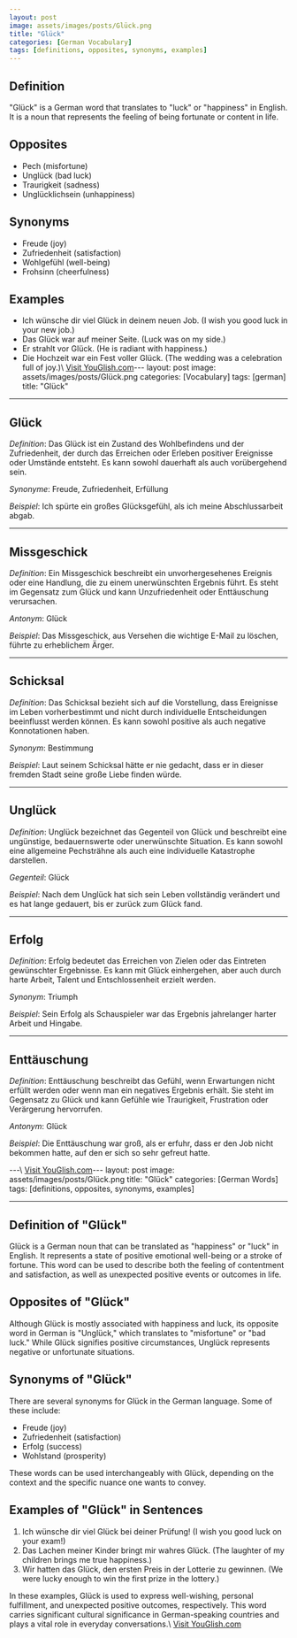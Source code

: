 ```yaml
---
layout: post
image: assets/images/posts/Glück.png
title: "Glück"
categories: [German Vocabulary]
tags: [definitions, opposites, synonyms, examples]
---
```


## Definition

"Glück" is a German word that translates to "luck" or "happiness" in English. It is a noun that represents the feeling of being fortunate or content in life. 

## Opposites

- Pech (misfortune)
- Unglück (bad luck)
- Traurigkeit (sadness)
- Unglücklichsein (unhappiness)

## Synonyms

- Freude (joy)
- Zufriedenheit (satisfaction)
- Wohlgefühl (well-being)
- Frohsinn (cheerfulness)

## Examples

- Ich wünsche dir viel Glück in deinem neuen Job. (I wish you good luck in your new job.)
- Das Glück war auf meiner Seite. (Luck was on my side.)
- Er strahlt vor Glück. (He is radiant with happiness.)
- Die Hochzeit war ein Fest voller Glück. (The wedding was a celebration full of joy.)\ <a id="yg-widget-0" class="youglish-widget" data-query="Glück" data-lang="german" data-components="8412" data-auto-start="0" data-bkg-color="theme_light" data-title="How%20to%20pronounce%20Glück%20in%20German"  rel="nofollow" href="https://youglish.com">Visit YouGlish.com</a><script async src="https://youglish.com/public/emb/widget.js" charset="utf-8"></script>---
layout: post
image: assets/images/posts/Glück.png
categories: [Vocabulary]
tags: [german]
title: "Glück"
---

## Glück

*Definition*: Das Glück ist ein Zustand des Wohlbefindens und der Zufriedenheit, der durch das Erreichen oder Erleben positiver Ereignisse oder Umstände entsteht. Es kann sowohl dauerhaft als auch vorübergehend sein.

*Synonyme*: Freude, Zufriedenheit, Erfüllung

*Beispiel*: Ich spürte ein großes Glücksgefühl, als ich meine Abschlussarbeit abgab.

---

## Missgeschick

*Definition*: Ein Missgeschick beschreibt ein unvorhergesehenes Ereignis oder eine Handlung, die zu einem unerwünschten Ergebnis führt. Es steht im Gegensatz zum Glück und kann Unzufriedenheit oder Enttäuschung verursachen.

*Antonym*: Glück

*Beispiel*: Das Missgeschick, aus Versehen die wichtige E-Mail zu löschen, führte zu erheblichem Ärger.

---

## Schicksal

*Definition*: Das Schicksal bezieht sich auf die Vorstellung, dass Ereignisse im Leben vorherbestimmt und nicht durch individuelle Entscheidungen beeinflusst werden können. Es kann sowohl positive als auch negative Konnotationen haben.

*Synonym*: Bestimmung

*Beispiel*: Laut seinem Schicksal hätte er nie gedacht, dass er in dieser fremden Stadt seine große Liebe finden würde.

---

## Unglück

*Definition*: Unglück bezeichnet das Gegenteil von Glück und beschreibt eine ungünstige, bedauernswerte oder unerwünschte Situation. Es kann sowohl eine allgemeine Pechsträhne als auch eine individuelle Katastrophe darstellen.

*Gegenteil*: Glück

*Beispiel*: Nach dem Unglück hat sich sein Leben vollständig verändert und es hat lange gedauert, bis er zurück zum Glück fand.

---

## Erfolg

*Definition*: Erfolg bedeutet das Erreichen von Zielen oder das Eintreten gewünschter Ergebnisse. Es kann mit Glück einhergehen, aber auch durch harte Arbeit, Talent und Entschlossenheit erzielt werden.

*Synonym*: Triumph

*Beispiel*: Sein Erfolg als Schauspieler war das Ergebnis jahrelanger harter Arbeit und Hingabe.

---

## Enttäuschung

*Definition*: Enttäuschung beschreibt das Gefühl, wenn Erwartungen nicht erfüllt werden oder wenn man ein negatives Ergebnis erhält. Sie steht im Gegensatz zu Glück und kann Gefühle wie Traurigkeit, Frustration oder Verärgerung hervorrufen.

*Antonym*: Glück

*Beispiel*: Die Enttäuschung war groß, als er erfuhr, dass er den Job nicht bekommen hatte, auf den er sich so sehr gefreut hatte.

---\ <a id="yg-widget-0" class="youglish-widget" data-query="Glück" data-lang="german" data-components="8412" data-auto-start="0" data-bkg-color="theme_light" data-title="How%20to%20pronounce%20Glück%20in%20German"  rel="nofollow" href="https://youglish.com">Visit YouGlish.com</a><script async src="https://youglish.com/public/emb/widget.js" charset="utf-8"></script>---
layout: post
image: assets/images/posts/Glück.png
title: "Glück"
categories: [German Words]
tags: [definitions, opposites, synonyms, examples]

---

## Definition of "Glück"

Glück is a German noun that can be translated as "happiness" or "luck" in English. It represents a state of positive emotional well-being or a stroke of fortune. This word can be used to describe both the feeling of contentment and satisfaction, as well as unexpected positive events or outcomes in life.

## Opposites of "Glück"

Although Glück is mostly associated with happiness and luck, its opposite word in German is "Unglück," which translates to "misfortune" or "bad luck." While Glück signifies positive circumstances, Unglück represents negative or unfortunate situations.

## Synonyms of "Glück"

There are several synonyms for Glück in the German language. Some of these include:

- Freude (joy)
- Zufriedenheit (satisfaction)
- Erfolg (success)
- Wohlstand (prosperity)

These words can be used interchangeably with Glück, depending on the context and the specific nuance one wants to convey.

## Examples of "Glück" in Sentences

1. Ich wünsche dir viel Glück bei deiner Prüfung! (I wish you good luck on your exam!)
2. Das Lachen meiner Kinder bringt mir wahres Glück. (The laughter of my children brings me true happiness.)
3. Wir hatten das Glück, den ersten Preis in der Lotterie zu gewinnen. (We were lucky enough to win the first prize in the lottery.)

In these examples, Glück is used to express well-wishing, personal fulfillment, and unexpected positive outcomes, respectively. This word carries significant cultural significance in German-speaking countries and plays a vital role in everyday conversations.\ <a id="yg-widget-0" class="youglish-widget" data-query="Glück" data-lang="german" data-components="8412" data-auto-start="0" data-bkg-color="theme_light" data-title="How%20to%20pronounce%20Glück%20in%20German"  rel="nofollow" href="https://youglish.com">Visit YouGlish.com</a><script async src="https://youglish.com/public/emb/widget.js" charset="utf-8"></script>